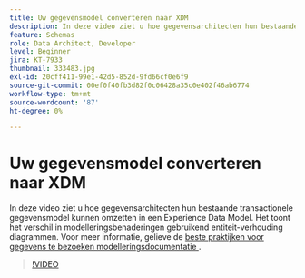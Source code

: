 ```yaml
---
title: Uw gegevensmodel converteren naar XDM
description: In deze video ziet u hoe gegevensarchitecten hun bestaande transactionele gegevensmodel kunnen omzetten in een Experience Data Model. Het toont het verschil in modelleringsbenaderingen gebruikend entiteit-verhouding diagrammen.
feature: Schemas
role: Data Architect, Developer
level: Beginner
jira: KT-7933
thumbnail: 333483.jpg
exl-id: 20cff411-99e1-42d5-852d-9fd66cf0e6f9
source-git-commit: 00ef0f40fb3d82f0c06428a35c0e402f46ab6774
workflow-type: tm+mt
source-wordcount: '87'
ht-degree: 0%

---
```


# Uw gegevensmodel converteren naar XDM

In deze video ziet u hoe gegevensarchitecten hun bestaande transactionele gegevensmodel kunnen omzetten in een Experience Data Model. Het toont het verschil in modelleringsbenaderingen gebruikend entiteit-verhouding diagrammen. Voor meer informatie, gelieve de [ beste praktijken voor gegevens te bezoeken modelleringsdocumentatie ](https://experienceleague.adobe.com/docs/experience-platform/xdm/schema/best-practices.html).

>[!VIDEO](https://video.tv.adobe.com/v/333483?learn=on)

